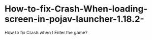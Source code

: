 # How-to-fix-Crash-When-loading-screen-in-pojav-launcher-1.18.2-
How to fix Crash when I Enter the game? 
